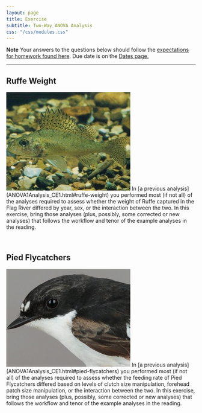 ```yaml
---
layout: page
title: Exercise
subtitle: Two-Way ANOVA Analysis
css: "/css/modules.css"
---
```


<div class="alert alert-warning">
  <strong>Note</strong> Your answers to the questions below should follow the <a href="../../resources/hwformat" target="_blank">expectations for homework found here</a>. Due date is on the <a href="../../resources/Dates-Current" target="_blank">Dates page.</a>
</div>

----

## Ruffe Weight
<img src="../zimgs/ruffe.jpg" alt="Decoration" class="img-right">
In [a previous analysis](ANOVA1Analysis_CE1.html#ruffe-weight) you performed most (if not all) of the analyses required to assess whether the weight of Ruffe captured in the Flag River differed by year, sex, or the interaction between the two. In this exercise, bring those analyses (plus, possibly, some corrected or new analyses) that follows the workflow and tenor of the example analyses in the reading.

&nbsp;

## Pied Flycatchers
<img src="../zimgs/PiedFlycatcher.jpg" alt="Decoration" class="img-right">
In [a previous analysis](ANOVA1Analysis_CE1.html#pied-flycatchers) you performed most (if not all) of the analyses required to assess whether the feeding rate of Pied Flycatchers differed based on levels of clutch size manipulation, forehead patch size manipulation, or the interaction between the two. In this exercise, bring those analyses (plus, possibly, some corrected or new analyses) that follows the workflow and tenor of the example analyses in the reading.
